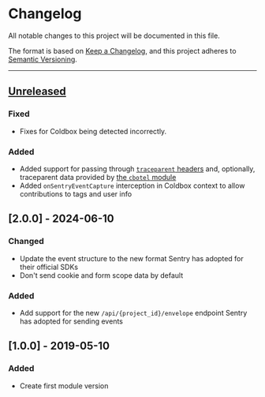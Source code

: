 # Changelog

All notable changes to this project will be documented in this file.

The format is based on [Keep a Changelog](https://keepachangelog.com/en/1.0.0/),
and this project adheres to [Semantic Versioning](https://semver.org/spec/v2.0.0.html).

* * *

## [Unreleased]

### Fixed

* Fixes for Coldbox being detected incorrectly.

### Added

- Added support for passing through [`traceparent` headers](https://www.w3.org/TR/trace-context/#traceparent-header) and, optionally, traceparent data provided by [the `cbotel` module](https://forgebox.io/view/cbotel)
- Added `onSentryEventCapture` interception in Coldbox context to allow contributions to tags and user info

## [2.0.0] - 2024-06-10

### Changed

- Update the event structure to the new format Sentry has adopted for their official SDKs
- Don't send cookie and form scope data by default

### Added

- Add support for the new `/api/{project_id}/envelope` endpoint Sentry has adopted for sending events

## [1.0.0] - 2019-05-10

### Added

- Create first module version

[Unreleased]: https://github.com/coldbox-modules/sentry/compare/v2.1.2...HEAD

[2.1.2]: https://github.com/coldbox-modules/sentry/compare/v2.1.1...v2.1.2

[2.1.1]: https://github.com/coldbox-modules/sentry/compare/v2.1.0...v2.1.1

[2.1.0]: https://github.com/coldbox-modules/sentry/compare/57864cae5969ad38eee194db5a6b2798e91967b3...v2.1.0
